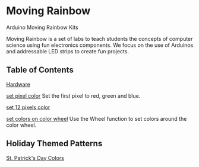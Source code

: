 Moving Rainbow
==============

Arduino Moving Rainbow Kits

Moving Rainbow is a set of labs to teach students the concepts of computer science using fun electronics components.  We focus on the use
of Arduinos and addressable LED strips to create fun projects.

Table of Contents
-----------------

[Hardware](guide/hardware.md)

[set pixel color](/src/lab-01) Set the first pixel to red, green and blue.

[set 12 pixels color](/src/lab_02/)

[set colors on color wheel](/src/lab_02/) Use the Wheel function to set colors around the color wheel.

Holiday Themed Patterns
---
[St. Patrick's Day Colors](/st-patricks-day/)